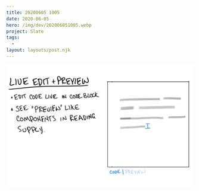 ```yaml
---
title: 20200605 1005
date: 2020-06-05
hero: /img/dev/202006051005.webp
project: Slate
tags:
  -
layout: layouts/post.njk
---
```


![Screenshot of Slate's new Data Meter](/img/dev/202006051005.webp)
